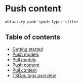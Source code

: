 # Push content

```bash
mbfactory push <push-type> <file>
```

## Table of contents

- [Getting started](./getting-started.md)
- [Push models](./push-models.md)
- [Pull models](./pull-models.md)
- [Push content](./push-content.md)
- [Pull content](./pull-content.md)
- [TSDoc tags overview](./tsdocs-tags-overview.md)
